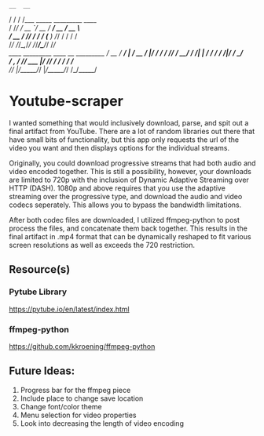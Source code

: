     __  __                                
   / / / /___ _____  _________  ____      
  / /_/ / __ `/ __ \/ ___/ __ \/ __ \     
 / __  / /_/ / / / (__  ) /_/ / / / /     
/_/ /_/\__,_/_/ /_/____/\____/_/ /_/      
    ____  _________    ____  __  _________
   / __ \/ ____/   |  / __ \/  |/  / ____/
  / /_/ / __/ / /| | / / / / /|_/ / __/   
 / _, _/ /___/ ___ |/ /_/ / /  / / /___   
/_/ |_/_____/_/  |_/_____/_/  /_/_____/   
                                                                                                    
# Youtube-scraper 
I wanted something that would inclusively download, parse, and
spit out a final artifact from YouTube. There are a lot of random libraries out there that have small bits of functionality, but this app only requests the url of the video you want and then displays options for the individual streams. 

Originally, you could download progressive streams that had both audio and video encoded together. This is still a possibility, however, your downloads are limited to 720p with the inclusion of Dynamic Adaptive Streaming over HTTP (DASH). 1080p and above requires that you use the adaptive streaming over the progressive type, and download the audio and video codecs seperately. This allows you to bypass the bandwidth limitations.

After both codec files are downloaded, I utilized ffmpeg-python to post process the files, and concatenate them back together. This results in the final artifact in .mp4 format that can be dynamically reshaped to fit various screen resolutions as well as exceeds the 720 restriction.

## Resource(s)
### Pytube Library
https://pytube.io/en/latest/index.html
### ffmpeg-python
https://github.com/kkroening/ffmpeg-python

## Future Ideas: 
1. Progress bar for the ffmpeg piece
2. Include place to change save location
3. Change font/color theme
4. Menu selection for video properties
5. Look into decreasing the length of video encoding
